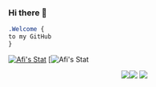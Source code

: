 ### Hi there 👋

```css
.Welcome { 
to my GitHub
}
```

[![Afi's Stat](https://github-readme-stats.vercel.app/api/wakatime?username=Afi&theme=tokyonight)](https://github.com/anuraghazra/github-readme-stats)
[![Afi's Stat](https://github-readme-stats.vercel.app/api/?username=afi-dev&show_icons=true&theme=tokyonight)

<p align="center"><img src="https://i.imgur.com/QBkS6bd.png"><img src="https://i.imgur.com/pirVf4i.png"> <img src="https://i.imgur.com/jjOMCGF.png"></p>
